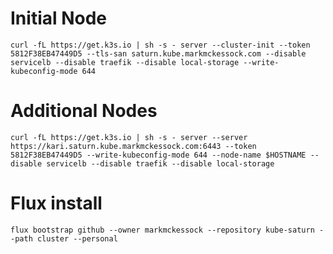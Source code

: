 # Initial Node
`curl -fL https://get.k3s.io | sh -s - server --cluster-init --token 5812F38EB47449D5 --tls-san saturn.kube.markmckessock.com --disable servicelb --disable traefik --disable local-storage --write-kubeconfig-mode 644`
# Additional Nodes
`curl -fL https://get.k3s.io | sh -s - server --server https://kari.saturn.kube.markmckessock.com:6443 --token 5812F38EB47449D5 --write-kubeconfig-mode 644 --node-name $HOSTNAME --disable servicelb --disable traefik --disable local-storage`

# Flux install
`flux bootstrap github --owner markmckessock --repository kube-saturn --path cluster --personal`